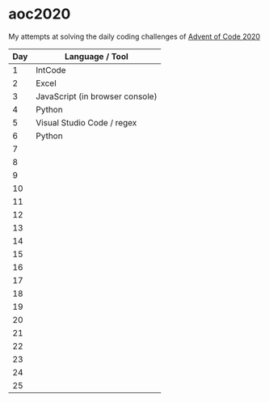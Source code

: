 # aoc2020

My attempts at solving the daily coding challenges of [Advent of Code 2020](https://adventofcode.com/2020)

| Day | Language / Tool                 |
| --- | ------------------------------- |
| 1   | IntCode                         |
| 2   | Excel                           |
| 3   | JavaScript (in browser console) |
| 4   | Python                          |
| 5   | Visual Studio Code / regex      |
| 6   | Python                          |
| 7   |                                 |
| 8   |                                 |
| 9   |                                 |
| 10  |                                 |
| 11  |                                 |
| 12  |                                 |
| 13  |                                 |
| 14  |                                 |
| 15  |                                 |
| 16  |                                 |
| 17  |                                 |
| 18  |                                 |
| 19  |                                 |
| 20  |                                 |
| 21  |                                 |
| 22  |                                 |
| 23  |                                 |
| 24  |                                 |
| 25  |                                 |
